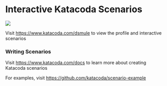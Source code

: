# Interactive Katacoda Scenarios

[![](http://shields.katacoda.com/katacoda/dsmule/count.svg)](https://www.katacoda.com/dsmule "Get your profile on Katacoda.com")

Visit https://www.katacoda.com/dsmule to view the profile and interactive scenarios

### Writing Scenarios
Visit https://www.katacoda.com/docs to learn more about creating Katacoda scenarios

For examples, visit https://github.com/katacoda/scenario-example
